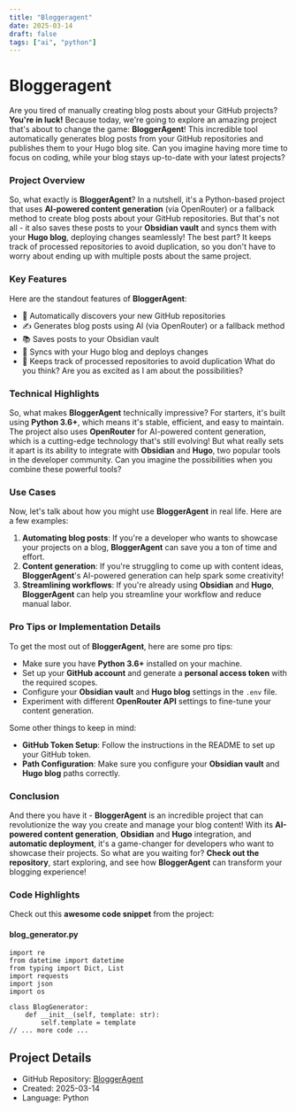 ```yaml
---
title: "Bloggeragent"
date: 2025-03-14
draft: false
tags: ["ai", "python"]
---
```


# Bloggeragent

Are you tired of manually creating blog posts about your GitHub projects? **You're in luck!** Because today, we're going to explore an amazing project that's about to change the game: **BloggerAgent**! This incredible tool automatically generates blog posts from your GitHub repositories and publishes them to your Hugo blog site. Can you imagine having more time to focus on coding, while your blog stays up-to-date with your latest projects? 

### Project Overview
So, what exactly is **BloggerAgent**? In a nutshell, it's a Python-based project that uses **AI-powered content generation** (via OpenRouter) or a fallback method to create blog posts about your GitHub repositories. But that's not all - it also saves these posts to your **Obsidian vault** and syncs them with your **Hugo blog**, deploying changes seamlessly! The best part? It keeps track of processed repositories to avoid duplication, so you don't have to worry about ending up with multiple posts about the same project.

### Key Features
Here are the standout features of **BloggerAgent**:
* 🤖 Automatically discovers your new GitHub repositories
* ✍️ Generates blog posts using AI (via OpenRouter) or a fallback method
* 📚 Saves posts to your Obsidian vault
* 🚀 Syncs with your Hugo blog and deploys changes
* 🔄 Keeps track of processed repositories to avoid duplication
What do you think? Are you as excited as I am about the possibilities?

### Technical Highlights
So, what makes **BloggerAgent** technically impressive? For starters, it's built using **Python 3.6+**, which means it's stable, efficient, and easy to maintain. The project also uses **OpenRouter** for AI-powered content generation, which is a cutting-edge technology that's still evolving! But what really sets it apart is its ability to integrate with **Obsidian** and **Hugo**, two popular tools in the developer community. Can you imagine the possibilities when you combine these powerful tools?

### Use Cases
Now, let's talk about how you might use **BloggerAgent** in real life. Here are a few examples:
1. **Automating blog posts**: If you're a developer who wants to showcase your projects on a blog, **BloggerAgent** can save you a ton of time and effort.
2. **Content generation**: If you're struggling to come up with content ideas, **BloggerAgent**'s AI-powered generation can help spark some creativity!
3. **Streamlining workflows**: If you're already using **Obsidian** and **Hugo**, **BloggerAgent** can help you streamline your workflow and reduce manual labor.

### Pro Tips or Implementation Details
To get the most out of **BloggerAgent**, here are some pro tips:
* Make sure you have **Python 3.6+** installed on your machine.
* Set up your **GitHub account** and generate a **personal access token** with the required scopes.
* Configure your **Obsidian vault** and **Hugo blog** settings in the `.env` file.
* Experiment with different **OpenRouter API** settings to fine-tune your content generation.

Some other things to keep in mind:
* **GitHub Token Setup**: Follow the instructions in the README to set up your GitHub token.
* **Path Configuration**: Make sure you configure your **Obsidian vault** and **Hugo blog** paths correctly.

### Conclusion
And there you have it - **BloggerAgent** is an incredible project that can revolutionize the way you create and manage your blog content! With its **AI-powered content generation**, **Obsidian** and **Hugo** integration, and **automatic deployment**, it's a game-changer for developers who want to showcase their projects. So what are you waiting for? **Check out the repository**, start exploring, and see how **BloggerAgent** can transform your blogging experience!

### Code Highlights

Check out this **awesome code snippet** from the project:

#### blog_generator.py

```
import re
from datetime import datetime
from typing import Dict, List
import requests
import json
import os

class BlogGenerator:
    def __init__(self, template: str):
        self.template = template
// ... more code ...
```

## Project Details

- GitHub Repository: [BloggerAgent](https://github.com/RanL703/BloggerAgent)
- Created: 2025-03-14
- Language: Python

